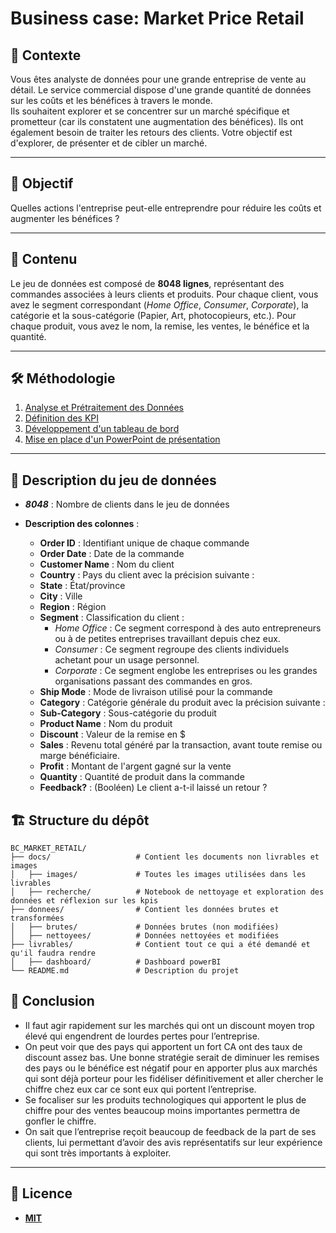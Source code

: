 # Business case: Market Price Retail

## 📜 Contexte  
Vous êtes analyste de données pour une grande entreprise de vente au détail. Le service commercial dispose d'une grande quantité de données sur les coûts et les bénéfices à travers le monde.  
Ils souhaitent explorer et se concentrer sur un marché spécifique et prometteur (car ils constatent une augmentation des bénéfices). Ils ont également besoin de traiter les retours des clients. 
Votre objectif est d'explorer, de présenter et de cibler un marché.

---

## 🎯 Objectif  
Quelles actions l'entreprise peut-elle entreprendre pour réduire les coûts et augmenter les bénéfices ?  

---

## 📂 Contenu  

Le jeu de données est composé de **8048 lignes**, représentant des commandes associées à leurs clients et produits. Pour chaque client, vous avez le segment correspondant (*Home Office*, *Consumer*, *Corporate*), la catégorie et la sous-catégorie (Papier, Art, photocopieurs, etc.). Pour chaque produit, vous avez le nom, la remise, les ventes, le bénéfice et la quantité.  

---

## 🛠️ Méthodologie  

1. [Analyse et Prétraitement des Données](./docs/fichiers/notebook.ipynb)  
2. [Définition des KPI](./docs/recherche/kpis.md)  
3. [Développement d'un tableau de bord](./BC_MPR.pbix)
4. [Mise en place d'un PowerPoint de présentation](./BC_MPR.pptx)

---

## 🔢 Description du jeu de données  

- ***8048*** : Nombre de clients dans le jeu de données  
- **Description des colonnes** :  

  - **Order ID** : Identifiant unique de chaque commande  
  - **Order Date** : Date de la commande  
  - **Customer Name** : Nom du client  
  - **Country** : Pays du client avec la précision suivante :  
  - **State** : État/province  
  - **City** : Ville  
  - **Region** : Région  
  - **Segment** : Classification du client :  
    - *Home Office* : Ce segment correspond à des auto entrepreneurs ou à de petites entreprises travaillant depuis chez eux.  
    - *Consumer* : Ce segment regroupe des clients individuels achetant pour un usage personnel.  
    - *Corporate* : Ce segment englobe les entreprises ou les grandes organisations passant des commandes en gros.  
  - **Ship Mode** : Mode de livraison utilisé pour la commande  
  - **Category** : Catégorie générale du produit avec la précision suivante :  
  - **Sub-Category** : Sous-catégorie du produit  
  - **Product Name** : Nom du produit  
  - **Discount** : Valeur de la remise en $  
  - **Sales** : Revenu total généré par la transaction, avant toute remise ou marge bénéficiaire.  
  - **Profit** : Montant de l'argent gagné sur la vente  
  - **Quantity** : Quantité de produit dans la commande  
  - **Feedback?** : (Booléen) Le client a-t-il laissé un retour ?  



## 🏗️ Structure du dépôt
```
BC_MARKET_RETAIL/
├── docs/                   # Contient les documents non livrables et images
│   ├── images/             # Toutes les images utilisées dans les livrables
│   ├── recherche/          # Notebook de nettoyage et exploration des données et réflexion sur les kpis
├── donnees/                # Contient les données brutes et transformées
│   ├── brutes/             # Données brutes (non modifiées)
│   ├── nettoyees/          # Données nettoyées et modifiées
├── livrables/              # Contient tout ce qui a été demandé et qu'il faudra rendre
│   ├── dashboard/          # Dashboard powerBI
└── README.md               # Description du projet
```

## 🏁 Conclusion

- Il faut agir rapidement sur les marchés qui ont un discount moyen trop élevé qui engendrent de lourdes pertes pour l’entreprise.
- On peut voir que des pays qui apportent un fort CA ont des taux de discount assez bas. Une bonne stratégie serait de diminuer les remises des pays ou le bénéfice est négatif pour en apporter plus aux marchés qui sont déjà porteur pour les fidéliser  définitivement et aller chercher le chiffre chez eux car ce sont eux qui portent l’entreprise.
- Se focaliser sur les produits technologiques qui apportent le plus de chiffre pour des ventes beaucoup moins importantes permettra de gonfler le chiffre.
- On sait que l’entreprise reçoit beaucoup de feedback de la part de ses clients, lui permettant d’avoir des avis représentatifs sur leur expérience qui sont très importants à exploiter.


---

## 📜 Licence
- [**MIT**](./LICENSE)
